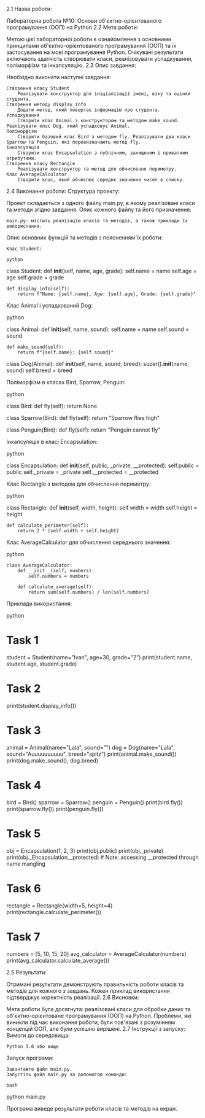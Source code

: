 
2.1 Назва роботи:

Лабораторна робота №10: Основи об'єктно-орієнтованого програмування (ООП) на Python
2.2 Мета роботи:

Метою цієї лабораторної роботи є ознайомлення з основними принципами об'єктно-орієнтованого програмування (ООП) та їх застосування на мові програмування Python. Очікувані результати включають здатність створювати класи, реалізовувати успадкування, поліморфізм та інкапсуляцію.
2.3 Опис завдання:

Необхідно виконати наступні завдання:

    Створення класу Student
        Реалізувати конструктор для ініціалізації імені, віку та оцінки студента.
    Створення методу display_info
        Додати метод, який повертає інформацію про студента.
    Успадкування
        Створити клас Animal з конструктором та методом make_sound. Реалізувати клас Dog, який успадковує Animal.
    Поліморфізм
        Створити базовий клас Bird з методом fly. Реалізувати два класи Sparrow та Penguin, які перевизначають метод fly.
    Інкапсуляція
        Створити клас Encapsulation з публічним, захищеним і приватним атрибутами.
    Створення класу Rectangle
        Реалізувати конструктор та метод для обчислення периметру.
    Клас AverageCalculator
        Створити клас, який обчислює середнє значення чисел в списку.

2.4 Виконання роботи:
Структура проекту:

Проект складається з одного файлу main.py, в якому реалізовані класи та методи згідно завдання.
Опис кожного файлу та його призначення:

    main.py: містить реалізацію класів та методів, а також приклади їх використання.

Опис основних функцій та методів з поясненням їх роботи:

    Клас Student:

    python

class Student:
    def __init__(self, name, age, grade):
        self.name = name
        self.age = age
        self.grade = grade

    def display_info(self):
        return f"Name: {self.name}, Age: {self.age}, Grade: {self.grade}"

Клас Animal і успадкований Dog:

python

class Animal:
    def __init__(self, name, sound):
        self.name = name
        self.sound = sound

    def make_sound(self):
        return f"{self.name}: {self.sound}"

class Dog(Animal):
    def __init__(self, name, sound, breed):
        super().__init__(name, sound)
        self.breed = breed

Поліморфізм в класах Bird, Sparrow, Penguin:

python

class Bird:
    def fly(self):
        return None

class Sparrow(Bird):
    def fly(self):
        return "Sparrow flies high"

class Penguin(Bird):
    def fly(self):
        return "Penguin cannot fly"

Інкапсуляція в класі Encapsulation:

python

class Encapsulation:
    def __init__(self, public, _private, __protected):
        self.public = public
        self._private = _private
        self.__protected = __protected

Клас Rectangle з методом для обчислення периметру:

python

class Rectangle:
    def __init__(self, width, height):
        self.width = width
        self.height = height

    def calculate_perimeter(self):
        return 2 * (self.width + self.height)

Клас AverageCalculator для обчислення середнього значення:

python

    class AverageCalculator:
        def __init__(self, numbers):
            self.numbers = numbers

        def calculate_average(self):
            return sum(self.numbers) / len(self.numbers)

Приклади використання:

python

# Task 1
student = Student(name="Ivan", age=30, grade="2")
print(student.name, student.age, student.grade)

# Task 2
print(student.display_info())

# Task 3
animal = Animal(name="Lala", sound="")
dog = Dog(name="Lala", sound="Auuuuuuuuuu", breed="spitz")
print(animal.make_sound())
print(dog.make_sound(), dog.breed)

# Task 4
bird = Bird()
sparrow = Sparrow()
penguin = Penguin()
print(bird.fly())
print(sparrow.fly())
print(penguin.fly())

# Task 5
obj = Encapsulation(1, 2, 3)
print(obj.public)
print(obj._private)
print(obj._Encapsulation__protected)  # Note: accessing __protected through name mangling

# Task 6
rectangle = Rectangle(width=5, height=4)
print(rectangle.calculate_perimeter())

# Task 7
numbers = [5, 10, 15, 20]
avg_calculator = AverageCalculator(numbers)
print(avg_calculator.calculate_average())

2.5 Результати:

Отримані результати демонструють правильність роботи класів та методів для кожного з завдань. Кожен приклад використання підтверджує коректність реалізації.
2.6 Висновки:

Мета роботи була досягнута: реалізовані класи для обробки даних та об'єктно-орієнтоване програмування (ООП) на Python. Проблеми, які виникли під час виконання роботи, були пов'язані з розумінням концепцій ООП, але були успішно вирішені.
2.7 Інструкції з запуску:
Вимоги до середовища:

    Python 3.6 або вище

Запуск програми:

    Завантажте файл main.py.
    Запустіть файл main.py за допомогою команди:

    bash

python main.py

Програма виведе результати роботи класів та методів на екран.
